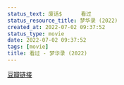 ```yaml
---
status_text: 废话$      看过
status_resource_title: 梦华录‎ (2022)
created_at: 2022-07-02 09:37:52
status_type: movie
date: 2022-07-02 09:37:52
tags: [movie]
title: 看过 - 梦华录‎ (2022)
---
```

[豆瓣链接](https://movie.douban.com/subject/35231822/)
